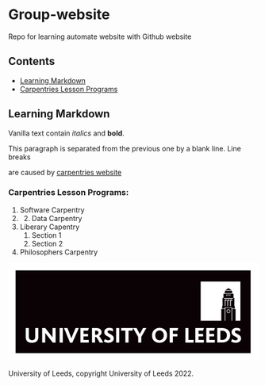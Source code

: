 
# Group-website
Repo for learning automate website with Github website

## Contents
* [Learning Markdown](#learning-markdown)
* [Carpentries Lesson Programs](#carpentries-lesson-programs)

## Learning Markdown

Vanilla text contain *italics* and **bold**.

This paragraph is separated from the previous one by a blank line. 
Line breaks


are caused by 
[carpentries website](https://carpentries.org/)

### Carpentries Lesson Programs:
1. Software Carpentry
2. 2. Data Carpentry
3. Liberary Capentry
   1. Section 1
   2. Section 2
4. Philosophers Carpentry

![Leeds University log](unileedslogo.png)

University of Leeds, copyright University of Leeds 2022. 
